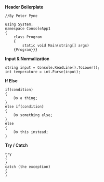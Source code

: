 **Header Boilerplate**
```
//By Peter Pyne
```
```
using System;
namespace ConsoleApp1
{
    class Program
    {
        static void Main(string[] args)
	{Program}}}
```
**Input & Normalization**
```
string input = Console.ReadLine().ToLower();
int temperature = int.Parse(input);
```
**If Else**
```
if(condition)
{
	Do a thing;
}
else if(condition)
{
	Do something else;
}
else
{
	Do this instead;
}
```
**Try / Catch**
```
try 
{
}
catch (the exception)
{
}
```
